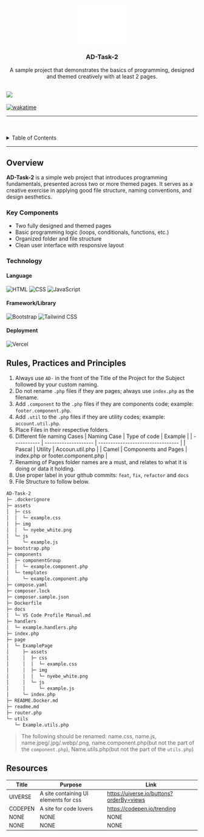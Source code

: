 <a name="readme-top"></a>

<br/>

<br />
<div align="center">
  <a href="https://github.com/zyx-0314/">
    <img src="./assets/img/nyebe_white.png" alt="Nyebe" width="130" height="100">
  </a>
  <h3 align="center">AD-Task-2</h3>
</div>

<div align="center">
  A sample project that demonstrates the basics of programming, designed and themed creatively with at least 2 pages.
</div>

<br />

![](https://visit-counter.vercel.app/counter.png?page=zyx-0314/AD-Task-2)

[![wakatime](https://wakatime.com/badge/user/018dd99a-4985-4f98-8216-6ca6fe2ce0f8/project/63501637-9a31-42f0-960d-4d0ab47977f8.svg)](https://wakatime.com/badge/user/018dd99a-4985-4f98-8216-6ca6fe2ce0f8/project/63501637-9a31-42f0-960d-4d0ab47977f8)

---

<br />
<br />

<details>
  <summary>Table of Contents</summary>
  <ol>
    <li>
      <a href="#overview">Overview</a>
      <ol>
        <li><a href="#key-components">Key Components</a></li>
        <li><a href="#technology">Technology</a></li>
      </ol>
    </li>
    <li><a href="#rules-practices-and-principles">Rules, Practices and Principles</a></li>
    <li><a href="#resources">Resources</a></li>
  </ol>
</details>

---

## Overview

**AD-Task-2** is a simple web project that introduces programming fundamentals, presented across two or more themed pages. It serves as a creative exercise in applying good file structure, naming conventions, and design aesthetics.

### Key Components

- Two fully designed and themed pages
- Basic programming logic (loops, conditionals, functions, etc.)
- Organized folder and file structure
- Clean user interface with responsive layout

### Technology

#### Language
![HTML](https://img.shields.io/badge/HTML-E34F26?style=for-the-badge&logo=html5&logoColor=white)
![CSS](https://img.shields.io/badge/CSS-1572B6?style=for-the-badge&logo=css3&logoColor=white)
![JavaScript](https://img.shields.io/badge/JavaScript-F7DF1E?style=for-the-badge&logo=javascript&logoColor=black)

#### Framework/Library
![Bootstrap](https://img.shields.io/badge/Bootstrap-7952B3?style=for-the-badge&logo=bootstrap&logoColor=white)
![Tailwind CSS](https://img.shields.io/badge/Tailwind_CSS-06B6D4?style=for-the-badge&logo=tailwindcss&logoColor=white)

#### Deployment
![Vercel](https://img.shields.io/badge/Vercel-000000?style=for-the-badge&logo=vercel&logoColor=white)

## Rules, Practices and Principles

<!-- Do not Change this -->

1. Always use `AD-` in the front of the Title of the Project for the Subject followed by your custom naming.
2. Do not rename `.php` files if they are pages; always use `index.php` as the filename.
3. Add `.component` to the `.php` files if they are components code; example: `footer.component.php`.
4. Add `.util` to the `.php` files if they are utility codes; example: `account.util.php`.
5. Place Files in their respective folders.
6. Different file naming Cases
   | Naming Case | Type of code         | Example                           |
   | ----------- | -------------------- | --------------------------------- |
   | Pascal      | Utility              | Accoun.util.php                   |
   | Camel       | Components and Pages | index.php or footer.component.php |
8. Renaming of Pages folder names are a must, and relates to what it is doing or data it holding.
9. Use proper label in your github commits: `feat`, `fix`, `refactor` and `docs`
10. File Structure to follow below.

```
AD-Task-2
├─ .dockerignore
├─ assets
│  ├─ css
│  │  └─ example.css
│  ├─ img
│  │  └─ nyebe_white.png
│  └─ js
│     └─ example.js
├─ bootstrap.php
├─ components
│  ├─ componentGroup
│  │  └─ example.component.php
│  └─ templates
│     └─ example.component.php
├─ compose.yaml
├─ composer.lock
├─ composer.sample.json
├─ Dockerfile
├─ docs
│  └─ VS Code Profile Manual.md
├─ handlers
│  └─ example.handlers.php
├─ index.php
├─ page
│  └─ ExamplePage
│     ├─ assets
│     │  ├─ css
│     │  │  └─ example.css
│     │  ├─ img
│     │  │  └─ nyebe_white.png
│     │  └─ js
│     │     └─ example.js
│     └─ index.php
├─ README.Docker.md
├─ readme.md
├─ router.php
└─ utils
   └─ Example.utils.php

```

> The following should be renamed: name.css, name.js, name.jpeg/.jpg/.webp/.png, name.component.php(but not the part of the `component.php`), Name.utils.php(but not the part of the `utils.php`)

## Resources

<!-- TODO: Add References -->

| Title   | Purpose                               | Link                                     |
| ------- | ------------------------------------- | ---------------------------------------- |
| UIVERSE | A site containing UI elements for css | https://uiverse.io/buttons?orderBy=views |
| CODEPEN | A site for code lovers                | https://codepen.io/trending              |
| NONE    | NONE                                  | NONE                                     |
| NONE    | NONE                                  | NONE                                     |

